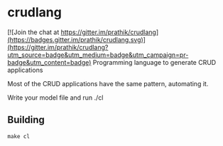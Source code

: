 # crudlang

[![Join the chat at https://gitter.im/prathik/crudlang](https://badges.gitter.im/prathik/crudlang.svg)](https://gitter.im/prathik/crudlang?utm_source=badge&utm_medium=badge&utm_campaign=pr-badge&utm_content=badge)
Programming language to generate CRUD applications

Most of the CRUD applications have the same pattern, automating it.

Write your model file and run ./cl

## Building

    make cl
